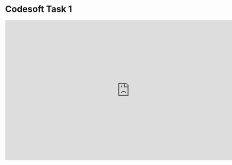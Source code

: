 # Codesoft Task 1
<iframe style="border: 1px solid rgba(0, 0, 0, 0.1);" width="800" height="450" src="https://www.figma.com/embed?embed_host=share&url=https%3A%2F%2Fwww.figma.com%2Ffile%2FMZgqWhvfRjnsCw5SAlEdV2%2Fmobile-app-sign-up%3Ftype%3Ddesign%26node-id%3D173%253A14%26mode%3Ddesign%26t%3DTQzWCuXnB9cpNzn6-1" allowfullscreen></iframe>
